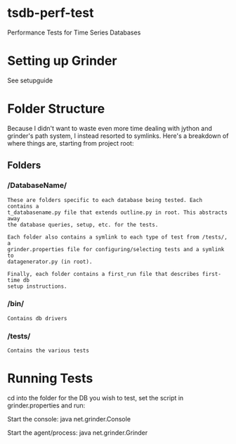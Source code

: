 tsdb-perf-test
==============

Performance Tests for Time Series Databases


Setting up Grinder
==================

See setupguide

Folder Structure
================

Because I didn't want to waste even more time dealing with jython and grinder's
path system, I instead resorted to symlinks. Here's a breakdown of where things
are, starting from project root:

Folders
-------
### /DatabaseName/

    These are folders specific to each database being tested. Each contains a
    t_databasename.py file that extends outline.py in root. This abstracts away
    the database queries, setup, etc. for the tests.
    
    Each folder also contains a symlink to each type of test from /tests/, a
    grinder.properties file for configuring/selecting tests and a symlink to
    datagenerator.py (in root).

    Finally, each folder contains a first_run file that describes first-time db
    setup instructions.

### /bin/

    Contains db drivers

### /tests/

    Contains the various tests

Running Tests
=============

cd into the folder for the DB you wish to test, set the script in
grinder.properties and run:

Start the console:
java net.grinder.Console

Start the agent/process:
java net.grinder.Grinder
